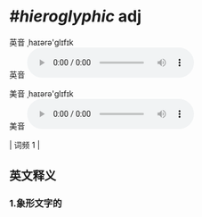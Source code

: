 # ***\#hieroglyphic*** adj
英音 ˌhaɪərə'ɡlɪfɪk  
英音
<audio src="./media/hieroglyphic1.aac" controls="controls"></audio>

美音 ˌhaɪərə'ɡlɪfɪk  
美音
<audio src="./media/hieroglyphic2.aac" controls="controls"></audio>



| 词频 1 |  

英文释义
---
### 1.**象形文字的**  


